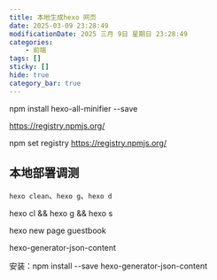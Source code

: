 ```yaml
---
title: 本地生成hexo 网页
date: 2025-03-09 23:28:49
modificationDate: 2025 三月 9日 星期日 23:28:49
categories: 
	- 前端
tags: []
sticky: []
hide: true
category_bar: true
---
```



npm install hexo-all-minifier --save

https://registry.npmjs.org/

npm set registry https://registry.npmjs.org/

## 本地部署调测
`hexo clean`、`hexo g`、`hexo d`

hexo cl && hexo g && hexo s

hexo new page guestbook

hexo-generator-json-content

安装：npm install --save hexo-generator-json-content
